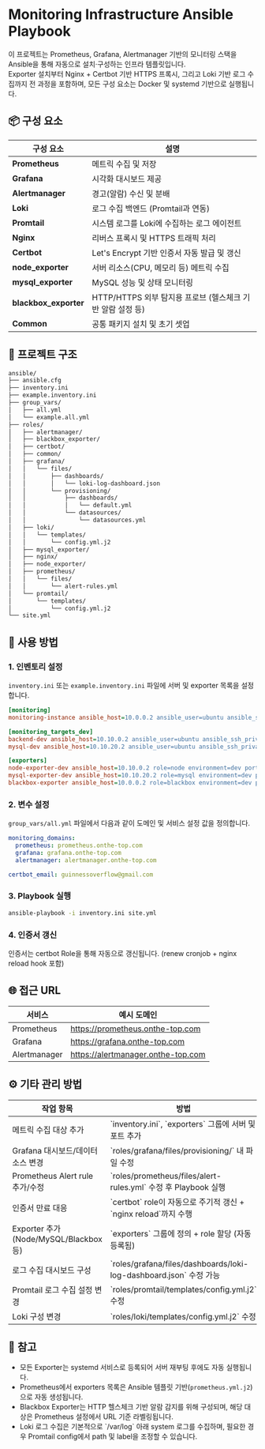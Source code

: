 # Monitoring Infrastructure Ansible Playbook

이 프로젝트는 Prometheus, Grafana, Alertmanager 기반의 모니터링 스택을 Ansible을 통해 자동으로 설치·구성하는 인프라 템플릿입니다.  
Exporter 설치부터 Nginx + Certbot 기반 HTTPS 프록시, 그리고 Loki 기반 로그 수집까지 전 과정을 포함하며, 모든 구성 요소는 Docker 및 systemd 기반으로 실행됩니다.

## 📦 구성 요소

| 구성 요소          | 설명                                                      |
|-------------------|-----------------------------------------------------------|
| **Prometheus**        | 메트릭 수집 및 저장                                                  |
| **Grafana**           | 시각화 대시보드 제공                                                 |
| **Alertmanager**      | 경고(알람) 수신 및 분배                                              |
| **Loki**              | 로그 수집 백엔드 (Promtail과 연동)                                   |
| **Promtail**          | 시스템 로그를 Loki에 수집하는 로그 에이전트                         |
| **Nginx**             | 리버스 프록시 및 HTTPS 트래픽 처리                                   |
| **Certbot**           | Let's Encrypt 기반 인증서 자동 발급 및 갱신                          |
| **node_exporter**     | 서버 리소스(CPU, 메모리 등) 메트릭 수집                              |
| **mysql_exporter**    | MySQL 성능 및 상태 모니터링                                          |
| **blackbox_exporter** | HTTP/HTTPS 외부 탐지용 프로브 (헬스체크 기반 알람 설정 등)           |
| **Common**            | 공통 패키지 설치 및 초기 셋업                                        |

## 📁 프로젝트 구조

```bash
ansible/
├── ansible.cfg
├── inventory.ini
├── example.inventory.ini
├── group_vars/
│   ├── all.yml
│   └── example.all.yml
├── roles/
│   ├── alertmanager/
│   ├── blackbox_exporter/
│   ├── certbot/
│   ├── common/
│   ├── grafana/
│   │   └── files/
│   │       ├── dashboards/
│   │       │   └── loki-log-dashboard.json
│   │       └── provisioning/
│   │           ├── dashboards/
│   │           │   └── default.yml
│   │           └── datasources/
│   │               └── datasources.yml
│   ├── loki/
│   │   └── templates/
│   │       └── config.yml.j2
│   ├── mysql_exporter/
│   ├── nginx/
│   ├── node_exporter/
│   ├── prometheus/
│   │   └── files/
│   │       └── alert-rules.yml
│   └── promtail/
│       └── templates/
│           └── config.yml.j2
└── site.yml
```


## 🚀 사용 방법

### 1. 인벤토리 설정

`inventory.ini` 또는 `example.inventory.ini` 파일에 서버 및 exporter 목록을 설정합니다.

```ini
[monitoring]
monitoring-instance ansible_host=10.0.0.2 ansible_user=ubuntu ansible_ssh_private_key_file=~/.ssh/id_rsa

[monitoring_targets_dev]
backend-dev ansible_host=10.10.0.2 ansible_user=ubuntu ansible_ssh_private_key_file=~/.ssh/id_rsa
mysql-dev ansible_host=10.10.20.2 ansible_user=ubuntu ansible_ssh_private_key_file=~/.ssh/id_rsa

[exporters]
node-exporter-dev ansible_host=10.10.0.2 role=node environment=dev port=9100
mysql-exporter-dev ansible_host=10.10.20.2 role=mysql environment=dev port=9104
blackbox-exporter ansible_host=10.0.0.2 role=blackbox environment=dev port=9115
```

### 2. 변수 설정

`group_vars/all.yml` 파일에서 다음과 같이 도메인 및 서비스 설정 값을 정의합니다.

```yaml
monitoring_domains:
  prometheus: prometheus.onthe-top.com
  grafana: grafana.onthe-top.com
  alertmanager: alertmanager.onthe-top.com

certbot_email: guinnessoverflow@gmail.com
```

### 3. Playbook 실행

```bash
ansible-playbook -i inventory.ini site.yml
```

### 4. 인증서 갱신
인증서는 certbot Role을 통해 자동으로 갱신됩니다.
(renew cronjob + nginx reload hook 포함)

## 🌐 접근 URL

| 서비스        | 예시 도메인                        |
|---------------|-------------------------------------|
| Prometheus    | https://prometheus.onthe-top.com    |
| Grafana       | https://grafana.onthe-top.com       |
| Alertmanager  | https://alertmanager.onthe-top.com  |

## ⚙️ 기타 관리 방법

| 작업 항목                              | 방법                                                                 |
|----------------------------------------|----------------------------------------------------------------------|
| 메트릭 수집 대상 추가                  | \`inventory.ini\`, \`exporters\` 그룹에 서버 및 포트 추가               |
| Grafana 대시보드/데이터소스 변경       | \`roles/grafana/files/provisioning/\` 내 파일 수정                    |
| Prometheus Alert rule 추가/수정        | \`roles/prometheus/files/alert-rules.yml\` 수정 후 Playbook 실행      |
| 인증서 만료 대응                       | \`certbot\` role이 자동으로 주기적 갱신 + \`nginx reload\`까지 수행     |
| Exporter 추가 (Node/MySQL/Blackbox 등) | \`exporters\` 그룹에 정의 + role 할당 (자동 등록됨)                   |
| 로그 수집 대시보드 구성                | \`roles/grafana/files/dashboards/loki-log-dashboard.json\` 수정 가능  |
| Promtail 로그 수집 설정 변경           | \`roles/promtail/templates/config.yml.j2\` 수정                        |
| Loki 구성 변경                         | \`roles/loki/templates/config.yml.j2\` 수정                            |


## 📎 참고

- 모든 Exporter는 systemd 서비스로 등록되어 서버 재부팅 후에도 자동 실행됩니다.
- Prometheus에서 exporters 목록은 Ansible 템플릿 기반(`prometheus.yml.j2`)으로 자동 생성됩니다.
- Blackbox Exporter는 HTTP 헬스체크 기반 알람 감지를 위해 구성되며, 해당 대상은 Prometheus 설정에서 URL 기준 라벨링됩니다.
- Loki 로그 수집은 기본적으로 \`/var/log\` 아래 system 로그를 수집하며, 필요한 경우 Promtail config에서 path 및 label을 조정할 수 있습니다.
